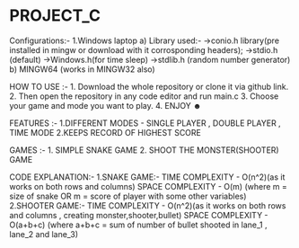 # PROJECT_C
Configurations:-
    1.Windows laptop
        a) Library used:-
        ->conio.h library(pre installed in mingw or download with it corrosponding headers);
        ->stdio.h (default)
        ->Windows.h(for time sleep)
        ->stdlib.h (random number generator)
        b) MINGW64 (works in MINGW32 also)

HOW TO USE :-
    1. Download the whole repository or clone it via github link.
    2. Then open the repository in any code editor and run main.c
    3. Choose your game and mode you want to play.
    4. ENJOY ☻

FEATURES :-
    1.DIFFERENT MODES - SINGLE PLAYER , DOUBLE PLAYER , TIME MODE
    2.KEEPS RECORD OF HIGHEST SCORE

GAMES :-
    1. SIMPLE SNAKE GAME
    2. SHOOT THE MONSTER(SHOOTER) GAME

CODE EXPLANATION:-
    1.SNAKE GAME:- 
        TIME COMPLEXITY - O(n^2)(as it works on both rows and columns)
        SPACE COMPLEXITY - O(m) (where m = size of snake OR m = score of player with some other variables)
    2.SHOOTER GAME:-
        TIME COMPLEXITY - O(n^2)(as it works on both rows and columns , creating monster,shooter,bullet)
        SPACE COMPLEXITY - O(a+b+c) (where a+b+c = sum of number of bullet shooted in lane_1 , lane_2 and lane_3)